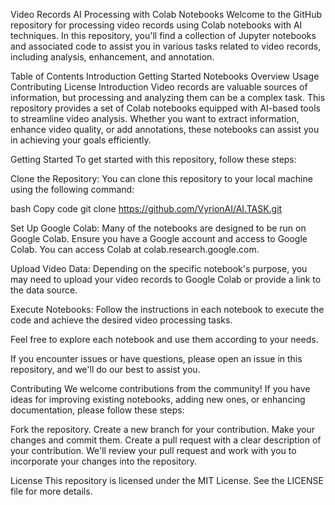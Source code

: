 Video Records AI Processing with Colab Notebooks
Welcome to the GitHub repository for processing video records using Colab notebooks with AI techniques. In this repository, you'll find a collection of Jupyter notebooks and associated code to assist you in various tasks related to video records, including analysis, enhancement, and annotation.

Table of Contents
Introduction
Getting Started
Notebooks Overview
Usage
Contributing
License
Introduction
Video records are valuable sources of information, but processing and analyzing them can be a complex task. This repository provides a set of Colab notebooks equipped with AI-based tools to streamline video analysis. Whether you want to extract information, enhance video quality, or add annotations, these notebooks can assist you in achieving your goals efficiently.

Getting Started
To get started with this repository, follow these steps:

Clone the Repository: You can clone this repository to your local machine using the following command:

bash
Copy code
git clone https://github.com/VyrionAI/AI.TASK.git

Set Up Google Colab: Many of the notebooks are designed to be run on Google Colab. Ensure you have a Google account and access to Google Colab. You can access Colab at colab.research.google.com.

Upload Video Data: Depending on the specific notebook's purpose, you may need to upload your video records to Google Colab or provide a link to the data source.

Execute Notebooks: Follow the instructions in each notebook to execute the code and achieve the desired video processing tasks.


Feel free to explore each notebook and use them according to your needs.


If you encounter issues or have questions, please open an issue in this repository, and we'll do our best to assist you.

Contributing
We welcome contributions from the community! If you have ideas for improving existing notebooks, adding new ones, or enhancing documentation, please follow these steps:

Fork the repository.
Create a new branch for your contribution.
Make your changes and commit them.
Create a pull request with a clear description of your contribution.
We'll review your pull request and work with you to incorporate your changes into the repository.

License
This repository is licensed under the MIT License. See the LICENSE file for more details.


